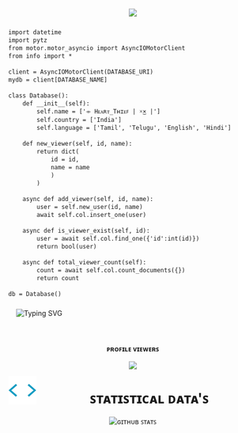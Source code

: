 
###

<p align="center"><img align="center" height="400" src="https://telegra.ph/file/4685c87a5ded60d7752eb.jpg"/>

###

```python3
import datetime
import pytz
from motor.motor_asyncio import AsyncIOMotorClient
from info import *

client = AsyncIOMotorClient(DATABASE_URI)
mydb = client[DATABASE_NAME]

class Database():
    def __init__(self):
        self.name = ['⌯ Hᴇᴀʀᴛ_Tʜɪᴇꜰ | ×͜× |']
        self.country = ['India']
        self.language = ['Tamil', 'Telugu', 'English', 'Hindi']

    def new_viewer(self, id, name):
        return dict(
            id = id,
            name = name
            )
        )

    async def add_viewer(self, id, name):
        user = self.new_user(id, name)
        await self.col.insert_one(user)
    
    async def is_viewer_exist(self, id):
        user = await self.col.find_one({'id':int(id)})
        return bool(user)
    
    async def total_viewer_count(self):
        count = await self.col.count_documents({})
        return count 

db = Database()
```

###

&nbsp;   &nbsp;  ![Typing SVG](https://readme-typing-svg.herokuapp.com/?lines=ʙᴀᴍ+ʙʜᴏʟᴇ+😊;ᴡᴇʟᴄᴏᴍᴇ+ᴛᴏ+ᴍʏ+ᴘʀᴏꜰɪʟᴇ.;ʙᴏʟᴏ+ʜᴀʀ+ʜᴀʀ+ᴍᴀʜᴀᴅᴇᴠ.)

###

<div align="center">
<br><p align="center"><b>ᴘʀᴏꜰɪʟᴇ ᴠɪᴇᴡᴇʀꜱ</b></p>  
<p align="center"><img align="center" src="https://profile-counter.glitch.me/{NBBotz}/count.svg"/></p> 

<img src="https://github.com/NBBotz/NBBotz/blob/main/items/analytics.webp" width="57px" style="float: left; margin-right: 10px;">
<h1>ꜱᴛᴀᴛɪꜱᴛɪᴄᴀʟ ᴅᴀᴛᴀ'ꜱ</h1>

<p align="center">
  <img width="49%" src="https://github-readme-stats.vercel.app/api?username=NBBotz&show_icons=true&line_height=37&locale=en&bg_color=0d1117&text_color=ffffff"
       alt="ɢɪᴛʜᴜʙ ꜱᴛᴀᴛꜱ" />  
</p>



